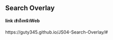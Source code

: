 <h2>Search Overlay</h2>

<h4>link เข้าถึงหน้าWeb</h4>
https://guty345.github.io/JS04-Search-Overlay/#
